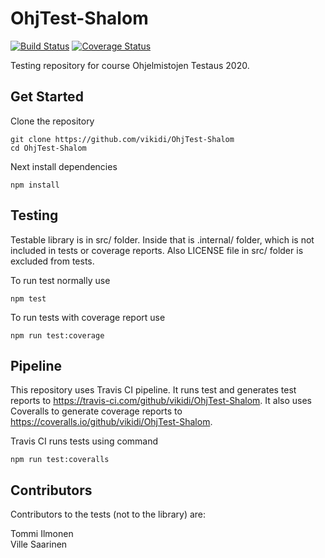 # OhjTest-Shalom
[![Build Status](https://travis-ci.com/vikidi/OhjTest-Shalom.svg?branch=main)](https://travis-ci.com/vikidi/OhjTest-Shalom)
[![Coverage Status](https://coveralls.io/repos/github/vikidi/OhjTest-Shalom/badge.svg?branch=main)](https://coveralls.io/github/vikidi/OhjTest-Shalom?branch=main)

Testing repository for course Ohjelmistojen Testaus 2020.
## Get Started
Clone the repository
```
git clone https://github.com/vikidi/OhjTest-Shalom
cd OhjTest-Shalom
```
Next install dependencies
```
npm install
```
## Testing
Testable library is in src/ folder. Inside that is .internal/ folder, which is not included in tests or coverage reports. Also LICENSE file in src/ folder is excluded from tests.

To run test normally use
```
npm test
```
To run tests with coverage report use
```
npm run test:coverage
```
## Pipeline
This repository uses Travis CI pipeline. It runs test and generates test reports to https://travis-ci.com/github/vikidi/OhjTest-Shalom. It also uses Coveralls to generate coverage reports to https://coveralls.io/github/vikidi/OhjTest-Shalom.

Travis CI runs tests using command
```
npm run test:coveralls
```
## Contributors
Contributors to the tests (not to the library) are:

Tommi Ilmonen  
Ville Saarinen

